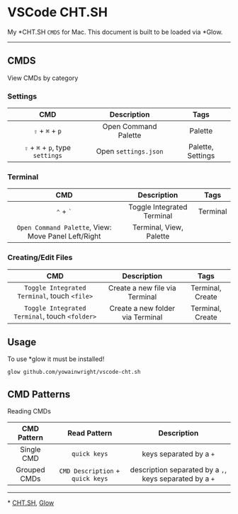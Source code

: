 # VSCode CHT.SH

My \*CHT\.SH `CMDS` for Mac. This document is built to be loaded via \*Glow.

---

## CMDS

View CMDs by category

### Settings

| CMD | Description | Tags |
| :---: | :---: | :---: |
| `⇧` + `⌘` + `p` | Open Command Palette | Palette |
| `⇧` + `⌘` + `p`, type `settings` | Open `settings.json` | Palette, Settings |


### Terminal

| CMD | Description | Tags |
| :---: | :---: | :---: |
| `⌃` + `` ` `` | Toggle Integrated Terminal | Terminal |
| `Open Command Palette`, View: Move Panel Left/Right | Terminal, View, Palette


### Creating/Edit Files

| CMD | Description | Tags |
| :---: | :---: | :---: |
| `Toggle Integrated Terminal`, touch `<file>` | Create a new file via Terminal | Terminal, Create |
| `Toggle Integrated Terminal`, touch `<folder>` | Create a new folder via Terminal | Terminal, Create |

## Usage

To use \*glow it must be installed!

```sh
glow github.com/yowainwright/vscode-cht.sh
```

## CMD Patterns

Reading CMDs

| CMD Pattern | Read Pattern | Description |
| :---: | :---: | :---: |
| Single CMD | `quick keys` | keys separated by a `+` |
| Grouped CMDs | `CMD Description` + `quick keys` | description separated by a `,`, keys separated by a `+` |

---

\* [CHT.SH](https://cht.sh), [Glow](https://github.com/charmbracelet/glow)
